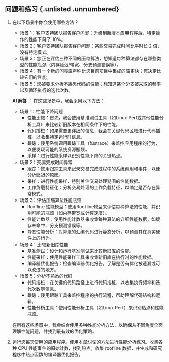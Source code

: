 ## 问题和练习 {.unlisted .unnumbered}

1. 在以下场景中你会使用哪些方法？
    - 场景 1：客户支持团队报告客户问题：升级到新版本应用程序后，特定操作的性能下降了 10%。
    - 场景 2：客户支持团队报告客户问题：某些交易完成时间比平时长 2 倍，没有特定模式。
    - 场景 3：您正在评估三种不同的压缩算法，想知道每种算法都存在哪些类型的性能瓶颈（内存延迟/带宽、分支预测错误等）。
    - 场景 4：有一个新的闪亮库声称比您目前项目中集成的库更快；您决定比较它们的性能。
    - 场景 5：您被要求分析不熟悉代码的性能；想知道某个分支被采取的频率以及循环执行的迭代次数。

    **AI 解答** ：
    在这些场景中，我会采用以下方法：
    - 场景 1：性能下降问题
        - 性能比较：首先，我会使用基准测试工具（如Linux Perf或其他性能分析工具）来比较新旧版本在相同条件下的性能。
        - 代码插桩：如果需要更详细的信息，我会在关键代码区域进行代码插桩，以收集特定运行时信息。
        - 跟踪：使用系统调用跟踪工具（如strace）来监控应用程序的行为，以便发现可能的系统资源瓶颈。
        - 采样：进行性能采样以识别性能下降的关键热点。
    - 场景 2：交易完成时间异常
        - 跟踪：使用跟踪工具来记录交易完成过程中的系统调用和事件，以便分析延迟的原因。
        - 采样：进行性能采样，特别关注交易处理期间的性能数据。
        - 工作负载特征化：分析交易处理的工作负载特征，以确定是否存在异常模式。
    - 场景 3：评估压缩算法性能瓶颈
        - Roofline 性能模型：使用Rooﬂine模型来评估每种算法的性能，并识别可能的瓶颈（如内存带宽或计算速度）。
        - 性能计数器：使用性能计数器来收集每种算法的详细性能数据，如缓存未命中、分支预测错误等。
        - 静态性能分析：对算法的汇编代码进行静态分析，以预测其在真实硬件上的行为。
    - 场景 4：比较新旧库性能
        - 基准测试：设计和运行基准测试来比较新旧库的性能。
        - 性能采样：使用性能采样工具来收集新旧库在执行时的性能数据。
        - 编译器优化报告：检查编译器优化报告，了解是否有优化被遗漏或可以改进的地方。
    - 场景 5：分析不熟悉的代码
        - 代码插桩：在关键的代码路径上进行代码插桩，以收集执行频率和迭代次数等信息。
        - 跟踪：使用跟踪工具来监控程序的执行流程，帮助理解代码结构和逻辑。
        - 性能分析工具：使用性能分析工具（如Linux Perf）来识别热点和性能瓶颈。

    在所有这些场景中，我会结合使用多种性能分析方法，以确保从不同角度全面理解性能问题，并找到最有效的优化策略。

2. 运行您每天使用的应用程序。使用本章讨论的方法进行性能分析练习。收集各种 CPU 性能事件的原始计数，找到热点，收集 roofline 数据，并生成和研究程序中热点函数的编译器优化报告。
